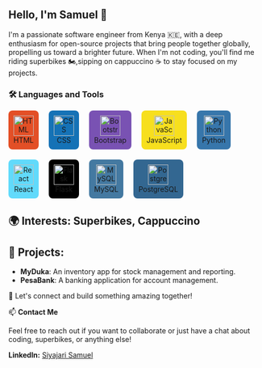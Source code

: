 ## Hello, I'm Samuel 👋

I'm a passionate software engineer from Kenya 🇰🇪, with a deep enthusiasm for open-source projects that bring people together globally, propelling us toward a brighter future. When I'm not coding, you'll find me riding superbikes 🏍️,sipping on cappuccino ☕ to stay focused on my projects.


### 🛠️ Languages and Tools

<div style="display: flex; flex-wrap: wrap; gap: 20px;">

  <div style="text-align: center; padding: 10px; background-color: #E34F26; border-radius: 8px;">
    <a href="https://developer.mozilla.org/en-US/docs/Web/HTML">
      <img src="https://cdn.jsdelivr.net/gh/devicons/devicon/icons/html5/html5-original.svg" alt="HTML" width="40" height="40"/>
    </a>
    <br>HTML
  </div>

  <div style="text-align: center; padding: 10px; background-color: #1572B6; border-radius: 8px;">
    <a href="https://developer.mozilla.org/en-US/docs/Web/CSS">
      <img src="https://cdn.jsdelivr.net/gh/devicons/devicon/icons/css3/css3-original.svg" alt="CSS" width="40" height="40"/>
    </a>
    <br>CSS
  </div>

  <div style="text-align: center; padding: 10px; background-color: #7952B3; border-radius: 8px;">
    <a href="https://getbootstrap.com/">
      <img src="https://cdn.jsdelivr.net/gh/devicons/devicon/icons/bootstrap/bootstrap-original.svg" alt="Bootstrap" width="40" height="40"/>
    </a>
    <br>Bootstrap
  </div>

  <div style="text-align: center; padding: 10px; background-color: #F7DF1E; border-radius: 8px;">
    <a href="https://www.javascript.com/">
      <img src="https://cdn.jsdelivr.net/gh/devicons/devicon/icons/javascript/javascript-original.svg" alt="JavaScript" width="40" height="40"/>
    </a>
    <br>JavaScript
  </div>

  <div style="text-align: center; padding: 10px; background-color: #3776AB; border-radius: 8px;">
    <a href="https://www.python.org/">
      <img src="https://cdn.jsdelivr.net/gh/devicons/devicon/icons/python/python-original.svg" alt="Python" width="40" height="40"/>
    </a>
    <br>Python
  </div>

  <div style="text-align: center; padding: 10px; background-color: #61DAFB; border-radius: 8px;">
    <a href="https://reactjs.org/">
      <img src="https://cdn.jsdelivr.net/gh/devicons/devicon/icons/react/react-original.svg" alt="React" width="40" height="40"/>
    </a>
    <br>React
  </div>

  <div style="text-align: center; padding: 10px; background-color: #000000; border-radius: 8px;">
    <a href="https://flask.palletsprojects.com/">
      <img src="https://cdn.jsdelivr.net/gh/devicons/devicon/icons/flask/flask-original.svg" alt="Flask" width="40" height="40"/>
    </a>
    <br>Flask
  </div>

  <div style="text-align: center; padding: 10px; background-color: #4479A1; border-radius: 8px;">
    <a href="https://www.mysql.com/">
      <img src="https://cdn.jsdelivr.net/gh/devicons/devicon/icons/mysql/mysql-original.svg" alt="MySQL" width="40" height="40"/>
    </a>
    <br>MySQL
  </div>

  <div style="text-align: center; padding: 10px; background-color: #336791; border-radius: 8px;">
    <a href="https://www.postgresql.org/">
      <img src="https://cdn.jsdelivr.net/gh/devicons/devicon/icons/postgresql/postgresql-original.svg" alt="PostgreSQL" width="40" height="40"/>
    </a>
    <br>PostgreSQL
  </div>

</div>

 
  



## 🌍 Interests: Superbikes,  Cappuccino

## 🚀 Projects:
- **MyDuka**: An inventory app for stock management and reporting.
- **PesaBank**: A banking application for account management.
  
🤝 Let's connect and build something amazing together!

📫 **Contact Me**

  Feel free to reach out if you want to collaborate or just have a chat about coding, superbikes, or anything else!

**LinkedIn:** [Siyajari Samuel](https://linkedin.com/in/samuel-siyajari-970365167)

